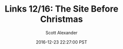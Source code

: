 ---
layout: podcast
title: "Links 12/16: The Site Before Christmas"
author: Scott Alexander
description: https://slatestarcodex.com/2016/12/23/links-1216-the-site-before-christmas/
date: 2016-12-23 22:27:00 PST
length: 2480282
duration: 620
guid: links-1216-the-site-before-christmas
---